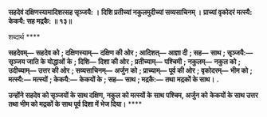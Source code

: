 **सहदेवं दक्षिणस्यामादिशत्सह सृञ्जयै: ।** **दिशि प्रतीच्यां नकुलमुदीच्यां सव्यसाचिनम् ।** **प्राच्यां वृकोदरं मत्स्यै: केकयै: सह मद्रकै: ॥ १३॥** 

शब्दार्थ **** 

**सहदेवम्—** **सहदेव को** **; दक्षिणस्याम्—** **दक्षिण की ओर** **; आदिशत्—** **आज्ञा दी** **; सह—** **साथ** **; सृञ्जयै:—** **सृञ्जय जाति के योद्धाओं** **के** **; दिशि—** **दिशा की ओर** **; प्रतीच्याम्—** **पश्चिमी** **; नकुलम्—** **नकुल को** **; उदीच्याम्—** **उत्तर की ओर** **; सव्यसाचिनम्—** **अर्जुन** **को** **; प्राच्याम्—** **पूर्व की ओर** **; वृकोदरम्—** **भीम को** **; मत्स्यै:—** **मत्स्यों** **; केकयै:—** **केकयों के** **; सह—** **साथ** **; मद्रकै:—** **तथा** **मद्रकों के साथ।** **.** 

**उन्होंने सहदेव को सृञ्जयों के साथ दक्षिण, नकुल को मत्स्यों के साथ पश्चिम, अर्जुन को** **केकयों के साथ उत्तर तथा भीम को मद्रकों के साथ पूर्व दिशा में भेज दिया।** **** 